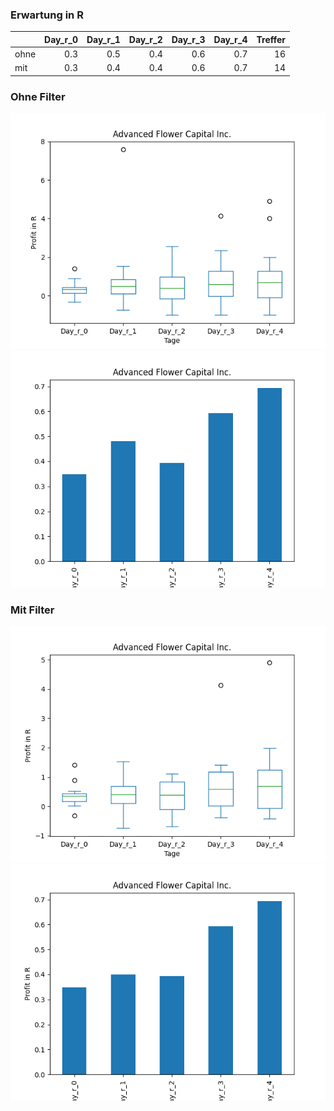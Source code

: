 ### Erwartung in R
|      |   Day_r_0 |   Day_r_1 |   Day_r_2 |   Day_r_3 |   Day_r_4 |   Treffer |
|:-----|----------:|----------:|----------:|----------:|----------:|----------:|
| ohne |       0.3 |       0.5 |       0.4 |       0.6 |       0.7 |        16 |
| mit  |       0.3 |       0.4 |       0.4 |       0.6 |       0.7 |        14 |

### Ohne Filter
![image info](./data/AFCG_box_all.png)
![image info](./data/AFCG_median_all.png)

### Mit Filter
![image info](./data/AFCG_box_filtered.png)
![image info](./data/AFCG_median_filtered.png)